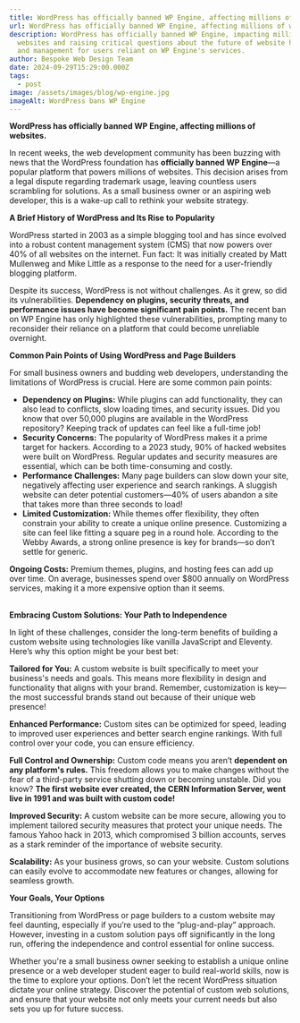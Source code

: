 ```yaml
---
title: WordPress has officially banned WP Engine, affecting millions of websites
url: WordPress has officially banned WP Engine, affecting millions of websites
description: WordPress has officially banned WP Engine, impacting millions of
  websites and raising critical questions about the future of website hosting
  and management for users reliant on WP Engine's services.
author: Bespoke Web Design Team
date: 2024-09-29T15:29:00.000Z
tags:
  - post
image: /assets/images/blog/wp-engine.jpg
imageAlt: WordPress bans WP Engine
---
```

**WordPress has officially banned WP Engine, affecting millions of websites.**

In recent weeks, the web development community has been buzzing with news that the WordPress foundation has **officially banned WP Engine**—a popular platform that powers millions of websites. This decision arises from a legal dispute regarding trademark usage, leaving countless users scrambling for solutions. As a small business owner or an aspiring web developer, this is a wake-up call to rethink your website strategy.

**A Brief History of WordPress and Its Rise to Popularity**

WordPress started in 2003 as a simple blogging tool and has since evolved into a robust content management system (CMS) that now powers over 40% of all websites on the internet. Fun fact: It was initially created by Matt Mullenweg and Mike Little as a response to the need for a user-friendly blogging platform.

Despite its success, WordPress is not without challenges. As it grew, so did its vulnerabilities. **Dependency on plugins, security threats, and performance issues have become significant pain points.** The recent ban on WP Engine has only highlighted these vulnerabilities, prompting many to reconsider their reliance on a platform that could become unreliable overnight.



**Common Pain Points of Using WordPress and Page Builders**

For small business owners and budding web developers, understanding the limitations of WordPress is crucial. Here are some common pain points:

* **Dependency on Plugins:** While plugins can add functionality, they can also lead to conflicts, slow loading times, and security issues. Did you know that over 50,000 plugins are available in the WordPress repository? Keeping track of updates can feel like a full-time job!
* **Security Concerns:** The popularity of WordPress makes it a prime target for hackers. According to a 2023 study, 90% of hacked websites were built on WordPress. Regular updates and security measures are essential, which can be both time-consuming and costly.
* **Performance Challenges:** Many page builders can slow down your site, negatively affecting user experience and search rankings. A sluggish website can deter potential customers—40% of users abandon a site that takes more than three seconds to load!
* **Limited Customization:** While themes offer flexibility, they often constrain your ability to create a unique online presence. Customizing a site can feel like fitting a square peg in a round hole. According to the Webby Awards, a strong online presence is key for brands—so don’t settle for generic.

**Ongoing Costs:** Premium themes, plugins, and hosting fees can add up over time. On average, businesses spend over $800 annually on WordPress services, making it a more expensive option than it seems.

\
**Embracing Custom Solutions: Your Path to Independence**

In light of these challenges, consider the long-term benefits of building a custom website using technologies like vanilla JavaScript and Eleventy. Here’s why this option might be your best bet:

**Tailored for You:** A custom website is built specifically to meet your business's needs and goals. This means more flexibility in design and functionality that aligns with your brand. Remember, customization is key—the most successful brands stand out because of their unique web presence!

**Enhanced Performance:** Custom sites can be optimized for speed, leading to improved user experiences and better search engine rankings. With full control over your code, you can ensure efficiency.

**Full Control and Ownership:** Custom code means you aren’t **dependent on any platform's rules.** This freedom allows you to make changes without the fear of a third-party service shutting down or becoming unstable. Did you know? **The first website ever created, the CERN Information Server, went live in 1991 and was built with custom code!**

**Improved Security:** A custom website can be more secure, allowing you to implement tailored security measures that protect your unique needs. The famous Yahoo hack in 2013, which compromised 3 billion accounts, serves as a stark reminder of the importance of website security.

**Scalability:** As your business grows, so can your website. Custom solutions can easily evolve to accommodate new features or changes, allowing for seamless growth.



**Your Goals, Your Options**

Transitioning from WordPress or page builders to a custom website may feel daunting, especially if you’re used to the “plug-and-play” approach. However, investing in a custom solution pays off significantly in the long run, offering the independence and control essential for online success.

Whether you're a small business owner seeking to establish a unique online presence or a web developer student eager to build real-world skills, now is the time to explore your options. Don’t let the recent WordPress situation dictate your online strategy. Discover the potential of custom web solutions, and ensure that your website not only meets your current needs but also sets you up for future success.
